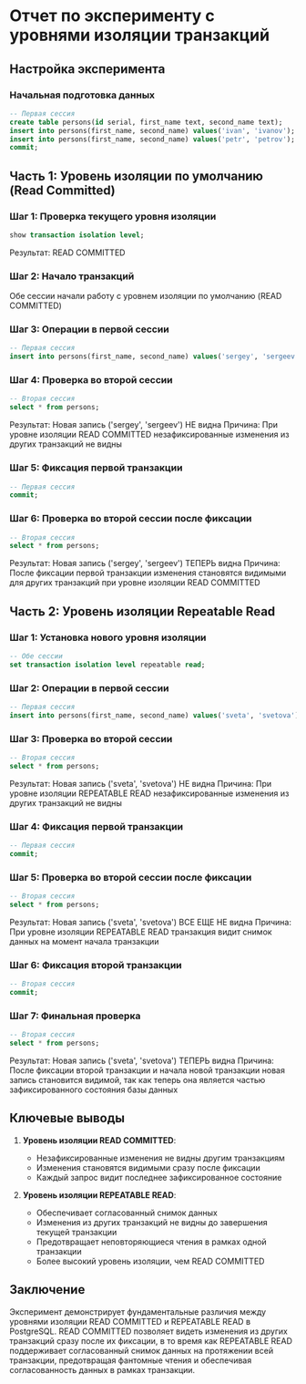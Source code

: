 # Отчет по эксперименту с уровнями изоляции транзакций

## Настройка эксперимента

### Начальная подготовка данных
```sql
-- Первая сессия
create table persons(id serial, first_name text, second_name text);
insert into persons(first_name, second_name) values('ivan', 'ivanov');
insert into persons(first_name, second_name) values('petr', 'petrov');
commit;
```

## Часть 1: Уровень изоляции по умолчанию (Read Committed)

### Шаг 1: Проверка текущего уровня изоляции
```sql
show transaction isolation level;
```
Результат: READ COMMITTED

### Шаг 2: Начало транзакций
Обе сессии начали работу с уровнем изоляции по умолчанию (READ COMMITTED)

### Шаг 3: Операции в первой сессии
```sql
-- Первая сессия
insert into persons(first_name, second_name) values('sergey', 'sergeev');
```

### Шаг 4: Проверка во второй сессии
```sql
-- Вторая сессия
select * from persons;
```
Результат: Новая запись ('sergey', 'sergeev') НЕ видна
Причина: При уровне изоляции READ COMMITTED незафиксированные изменения из других транзакций не видны

### Шаг 5: Фиксация первой транзакции
```sql
-- Первая сессия
commit;
```

### Шаг 6: Проверка во второй сессии после фиксации
```sql
-- Вторая сессия
select * from persons;
```
Результат: Новая запись ('sergey', 'sergeev') ТЕПЕРЬ видна
Причина: После фиксации первой транзакции изменения становятся видимыми для других транзакций при уровне изоляции READ COMMITTED

## Часть 2: Уровень изоляции Repeatable Read

### Шаг 1: Установка нового уровня изоляции
```sql
-- Обе сессии
set transaction isolation level repeatable read;
```

### Шаг 2: Операции в первой сессии
```sql
-- Первая сессия
insert into persons(first_name, second_name) values('sveta', 'svetova');
```

### Шаг 3: Проверка во второй сессии
```sql
-- Вторая сессия
select * from persons;
```
Результат: Новая запись ('sveta', 'svetova') НЕ видна
Причина: При уровне изоляции REPEATABLE READ незафиксированные изменения из других транзакций не видны

### Шаг 4: Фиксация первой транзакции
```sql
-- Первая сессия
commit;
```

### Шаг 5: Проверка во второй сессии после фиксации
```sql
-- Вторая сессия
select * from persons;
```
Результат: Новая запись ('sveta', 'svetova') ВСЕ ЕЩЕ НЕ видна
Причина: При уровне изоляции REPEATABLE READ транзакция видит снимок данных на момент начала транзакции

### Шаг 6: Фиксация второй транзакции
```sql
-- Вторая сессия
commit;
```

### Шаг 7: Финальная проверка
```sql
-- Вторая сессия
select * from persons;
```
Результат: Новая запись ('sveta', 'svetova') ТЕПЕРЬ видна
Причина: После фиксации второй транзакции и начала новой транзакции новая запись становится видимой, так как теперь она является частью зафиксированного состояния базы данных

## Ключевые выводы

1. **Уровень изоляции READ COMMITTED**:
   - Незафиксированные изменения не видны другим транзакциям
   - Изменения становятся видимыми сразу после фиксации
   - Каждый запрос видит последнее зафиксированное состояние

2. **Уровень изоляции REPEATABLE READ**:
   - Обеспечивает согласованный снимок данных
   - Изменения из других транзакций не видны до завершения текущей транзакции
   - Предотвращает неповторяющиеся чтения в рамках одной транзакции
   - Более высокий уровень изоляции, чем READ COMMITTED

## Заключение

Эксперимент демонстрирует фундаментальные различия между уровнями изоляции READ COMMITTED и REPEATABLE READ в PostgreSQL. READ COMMITTED позволяет видеть изменения из других транзакций сразу после их фиксации, в то время как REPEATABLE READ поддерживает согласованный снимок данных на протяжении всей транзакции, предотвращая фантомные чтения и обеспечивая согласованность данных в рамках транзакции. 
